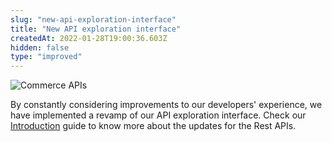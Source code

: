 ```yaml
---
slug: "new-api-exploration-interface"
title: "New API exploration interface"
createdAt: 2022-01-28T19:00:36.603Z
hidden: false
type: "improved"
---
```


![Commerce APIs](https://img.shields.io/badge/-Commerce%20APIs-brightgreen)

By constantly considering improvements to our developers' experience, we have implemented a revamp of our API exploration interface. Check our [Introduction](https://developers.vtex.com/vtex-rest-api/reference/get-to-know-vtex-apis) guide to know more about the updates for the Rest APIs.
